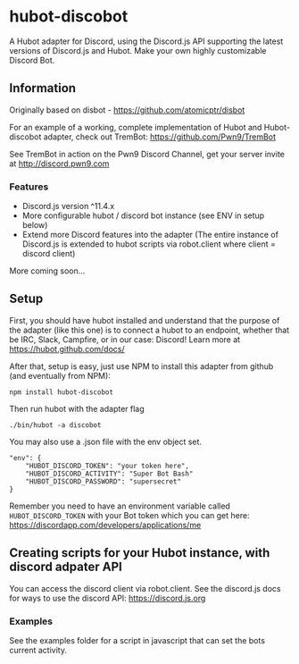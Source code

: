 # hubot-discobot

A Hubot adapter for Discord, using the Discord.js API supporting the latest versions of Discord.js and Hubot. Make your own highly customizable Discord Bot.

## Information

Originally based on disbot - https://github.com/atomicptr/disbot 

For an example of a working, complete implementation of Hubot and Hubot-discobot adapter, check out TremBot: https://github.com/Pwn9/TremBot 

See TremBot in action on the Pwn9 Discord Channel, get your server invite at http://discord.pwn9.com

### Features

* Discord.js version ^11.4.x
* More configurable hubot / discord bot instance (see ENV in setup below)
* Extend more Discord features into the adapter (The entire instance of Discord.js is extended to hubot scripts via robot.client where client = discord client)

More coming soon...

## Setup

First, you should have hubot installed and understand that the purpose of the adapter (like this one) is to connect a hubot to an endpoint, whether that be IRC, Slack, Campfire, or in our case: Discord! Learn more at https://hubot.github.com/docs/

After that, setup is easy, just use NPM to install this adapter from github (and eventually from NPM):

    npm install hubot-discobot
    
Then run hubot with the adapter flag 

    ./bin/hubot -a discobot
    
You may also use a .json file with the env object set.

    "env": {
        "HUBOT_DISCORD_TOKEN": "your token here",
        "HUBOT_DISCORD_ACTIVITY": "Super Bot Bash"
        "HUBOT_DISCORD_PASSWORD": "supersecret"
    }
 

Remember you need to have an environment variable called ``HUBOT_DISCORD_TOKEN`` with your Bot token which you can get here: https://discordapp.com/developers/applications/me

## Creating scripts for your Hubot instance, with discord adpater API

You can access the discord client via robot.client. See the discord.js docs for ways to use the discord API: https://discord.js.org


### Examples

See the examples folder for a script in javascript that can set the bots current activity.
